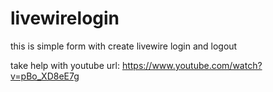 # livewirelogin

this is simple form with create livewire login and logout

take help with youtube url:
https://www.youtube.com/watch?v=pBo_XD8eE7g
